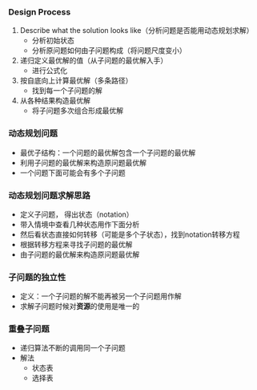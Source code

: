 ### Design Process
1. Describe what the solution looks like（分析问题是否能用动态规划求解）
	* 分析初始状态
	* 分析原问题如何由子问题构成（将问题尺度变小）
2. 递归定义最优解的值（从子问题的最优解入手）
	* 进行公式化
3. 按自底向上计算最优解（多条路径）
	* 找到每一个子问题的解
4. 从各种结果构造最优解
	* 将子问题多次组合形成最优解
  
### 动态规划问题
* 最优子结构：一个问题的最优解包含一个子问题的最优解
* 利用子问题的最优解来构造原问题最优解
* 一个问题下面可能会有多个子问题


### 动态规划问题求解思路
* 定义子问题， 得出状态（notation）
* 带入情境中查看几种状态用作下面分析
* 然后看状态直接如何转移（可能是多个子状态），找到notation转移方程
* 根据转移方程来寻找子问题的最优解
* 由子问题的最优解来构造原问题最优解

### 子问题的独立性
* 定义：一个子问题的解不能再被另一个子问题用作解
* 求解子问题时候对**资源**的使用是唯一的


### 重叠子问题
* 递归算法不断的调用同一个子问题
* 解法
	* 状态表
	* 选择表